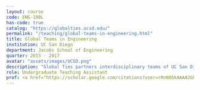 ```yaml
---
layout: course
code: ENG-100L
has-code: true
catalog: "https://globalties.ucsd.edu/"
permalink: "/teaching/global-teams-in-engineering.html"
title: Global Teams in Engineering
institution: UC San Diego
department: Jacobs School of Engineering
quarter: 2015 - 2017
avatar: "assets/images/UCSD.png"
description: "Global Ties partners interdisciplinary teams of UC San Diego students with nonprofits and NGOs to co-create solutions to socially urgent problems in San Diego and the developing world."
role: Undergraduate Teaching Assistant
prof: <a href="https://scholar.google.com/citations?user=rRnNO5kAAAAJ&hl=en">Brandon Reynante</a>
---
```


